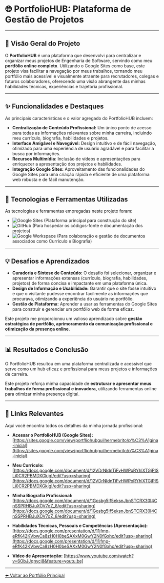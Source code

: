 # 🌐 PortfolioHUB: Plataforma de Gestão de Projetos

---

## 📝 Visão Geral do Projeto

O **PortfolioHUB** é uma plataforma que desenvolvi para centralizar e organizar meus projetos de Engenharia de Software, servindo como meu **portfólio online completo**. Utilizando o Google Sites como base, este projeto visa facilitar a navegação por meus trabalhos, tornando meu portfólio mais acessível e visualmente atraente para recrutadores, colegas e futuros colaboradores, oferecendo uma visão abrangente das minhas habilidades técnicas, experiências e trajetória profissional.

---

## ✨ Funcionalidades e Destaques

As principais características e o valor agregado do PortfolioHUB incluem:

* **Centralização de Conteúdo Profissional:** Um único ponto de acesso para todas as informações relevantes sobre minha carreira, incluindo meu currículo, biografia, habilidades e projetos.
* **Interface Amigável e Navegável:** Design intuitivo e de fácil navegação, otimizado para uma experiência de usuário agradável e para facilitar a busca por informações.
* **Recursos Multimídia:** Inclusão de vídeos e apresentações para enriquecer a apresentação dos projetos e habilidades.
* **Integração Google Sites:** Aproveitamento das funcionalidades do Google Sites para uma criação rápida e eficiente de uma plataforma web robusta e de fácil manutenção.

---

## 🚀 Tecnologias e Ferramentas Utilizadas

As tecnologias e ferramentas empregadas neste projeto foram:

* ![Google Sites](https://img.shields.io/badge/Google%20Sites-4285F4?style=for-the-badge&logo=googlesites&logoColor=white) (Plataforma principal para construção do site)
* ![GitHub](https://img.shields.io/badge/github-%23121011.svg?style=for-the-badge&logo=github&logoColor=white) (Para hospedar os códigos-fonte e documentação dos projetos)
* ![Google Workspace](https://img.shields.io/badge/Google%20Workspace-4285F4?style=for-the-badge&logo=google&logoColor=white) (Para colaboração e gestão de documentos associados como Currículo e Biografia)

---

## 💡 Desafios e Aprendizados

* **Curadoria e Síntese de Conteúdo:** O desafio foi selecionar, organizar e apresentar informações extensas (currículo, biografia, habilidades, projetos) de forma concisa e impactante em uma plataforma única.
* **Design de Informação e Usabilidade:** Garantir que o site fosse intuitivo e que o visitante pudesse encontrar facilmente as informações que procurava, otimizando a experiência do usuário no portfólio.
* **Gestão de Plataforma:** Aprender a usar as ferramentas do Google Sites para construir e gerenciar um portfólio web de forma eficaz.

Este projeto me proporcionou um valioso aprendizado sobre **gestão estratégica de portfólio, aprimoramento da comunicação profissional e otimização da presença online.**

---

## 📊 Resultados e Conclusão

O PortfolioHUB resultou em uma plataforma centralizada e acessível que serve como um hub eficaz e profissional para meus projetos e informações de carreira.

Este projeto reforça minha capacidade de **estruturar e apresentar meus trabalhos de forma profissional e inovadora**, utilizando ferramentas online para otimizar minha presença digital.

---

## 🔗 Links Relevantes

Aqui você encontra todos os detalhes da minha jornada profissional:

* **Acessar o PortfolioHUB (Google Sites):**
    [https://sites.google.com/view/portfliohubguilhermebrito/p%C3%A1gina-inicial](https://sites.google.com/view/portfliohubguilhermebrito/p%C3%A1gina-inicial)

* **Meu Currículo:**
    [https://docs.google.com/document/d/12VDrNIdnTiFvHWPxRYhlXTGjPISLi0CR2PBMDXGkigI/edit?usp=sharing](https://docs.google.com/document/d/12VDrNIdnTiFvHWPxRYhlXTGjPISLi0CR2PBMDXGkigI/edit?usp=sharing)

* **Minha Biografia Profissional:**
    [https://docs.google.com/document/d/1Gosbg5If5eksnJbnSTCRX30l4CnSSPRHBJuXOV7oZ_8/edit?usp=sharing](https://docs.google.com/document/d/1Gosbg5If5eksnJbnSTCRX30l4CnSSPRHBJuXOV7oZ_8/edit?usp=sharing)

* **Habilidades Técnicas, Pessoais e Competências (Apresentação):**
    [https://docs.google.com/presentation/d/11jfmp-eRfK42KVbwCa8zH0H0beSAXxM0GwY2N0fGxhc/edit?usp=sharing](https://docs.google.com/presentation/d/11jfmp-eRfK42KVbwCa8zH0H0beSAXxM0GwY2N0fGxhc/edit?usp=sharing)

* **Vídeo de Apresentação:**
    [https://www.youtube.com/watch?v=6ObJJqnycj8&feature=youtu.be]

---

[⬅️ Voltar ao Portfólio Principal](../../README.md)
